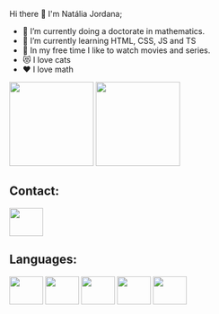 Hi there 👋
I'm Natália Jordana;

- 🔭 I’m currently doing a doctorate in mathematics.
- 🌱 I’m currently learning HTML, CSS, JS and TS 
- 🎥 In my free time I like to watch movies and series.
- 😻 I love cats
- ❤️ I love math


<div>
<img height="150em" src="https://github-readme-stats.vercel.app/api?username=stanescon&theme=aura_dark&show_icons=true">
<img  height="150em" src="https://github-readme-stats.vercel.app/api/top-langs/?username=stanescon&layout=compact">
</div>

## Contact:

<div>
<a href="https://www.linkedin.com/in/nat%C3%A1lia-stanescon-6a6056232/">
<img src="https://cdn.jsdelivr.net/gh/devicons/devicon/icons/linkedin/linkedin-original.svg" align="center" height="50" width="60">
</a>
</div>

## Languages: 

<div>
<img src="https://cdn.jsdelivr.net/gh/devicons/devicon/icons/html5/html5-original.svg" align="center" height="50" width="60">

<img src="https://cdn.jsdelivr.net/gh/devicons/devicon/icons/css3/css3-original.svg" align="center" height="50" width="60">

<img src="https://cdn.jsdelivr.net/gh/devicons/devicon/icons/javascript/javascript-original.svg" align="center" height="50" width="60">
  
<img src="https://cdn.jsdelivr.net/gh/devicons/devicon/icons/typescript/typescript-original.svg" align="center" height="50" width="60">
  
<img src="https://cdn.jsdelivr.net/gh/devicons/devicon/icons/angularjs/angularjs-plain.svg" align="center" height="50" width="60">
</div>
